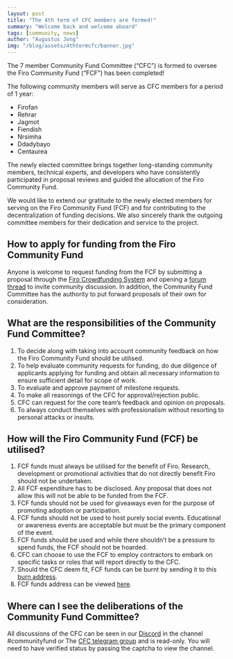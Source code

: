 ```yaml
---
layout: post
title: "The 4th term of CFC members are formed!"
summary: "Welcome back and welcome aboard"
tags: [community, news]
author: "Augustus Jong"
img: "/blog/assets/4thtermcfc/banner.jpg"
---
```

The 7 member Community Fund Committee (“CFC”) is formed to oversee the Firo Community Fund (“FCF”) has been completed!

The following community members will serve as CFC members for a period of 1 year:

* Firofan
* Rehrar
* Jagmot
* Fiendish
* Nrsimha
* Ddadybayo
* Centaurea

The newly elected committee brings together long-standing community members, technical experts, and developers who have consistently participated in proposal reviews and guided the allocation of the Firo Community Fund.

We would like to extend our gratitude to the newly elected members for serving on the Firo Community Fund (FCF) and for contributing to the decentralization of funding decisions. We also sincerely thank the outgoing committee members for their dedication and service to the project.

## How to apply for funding from the Firo Community Fund

Anyone is welcome to request funding from the FCF by submitting a proposal through the [Firo Crowdfunding System](https://funding.firo.org/) and opening a [forum thread](https://forum.firo.org/c/fcs-proposals/16) to invite community discussion. In addition, the Community Fund Committee has the authority to put forward proposals of their own for consideration.

## What are the responsibilities of the Community Fund Committee?

1. To decide along with taking into account community feedback on how the Firo Community Fund should be utilised.
2. To help evaluate community requests for funding, do due diligence of applicants applying for funding and obtain all necessary information to ensure sufficient detail for scope of work.
3. To evaluate and approve payment of milestone requests.
4. To make all reasonings of the CFC for approval/rejection public.
5. CFC can request for the core team’s feedback and opinion on proposals.
6. To always conduct themselves with professionalism without resorting to personal attacks or insults.

## How will the Firo Community Fund (FCF) be utilised?

1. FCF funds must always be utilised for the benefit of Firo. Research, development or promotional activities that do not directly benefit Firo should not be undertaken.
2. All FCF expenditure has to be disclosed. Any proposal that does not allow this will not be able to be funded from the FCF.
3. FCF funds should not be used for giveaways even for the purpose of promoting adoption or participation.
4. FCF funds should not be used to host purely social events. Educational or awareness events are acceptable but must be the primary component of the event.
5. FCF funds should be used and while there shouldn’t be a pressure to spend funds, the FCF should not be hoarded.
6. CFC can choose to use the FCF to employ contractors to embark on specific tasks or roles that will report directly to the CFC.
7. Should the CFC deem fit, FCF funds can be burnt by sending it to this [burn address](https://explorer.firo.org/address/aFiroBurningAddressDoNotSendrPtjYA).
8. FCF funds address can be viewed [here](https://explorer.firo.org/address/aFA2TbqG9cnhhzX5Yny2pBJRK5EaEqLCH7).

## Where can I see the deliberations of the Community Fund Committee?

All discussions of the CFC can be seen in our [Discord](https://discord.gg/TGZPRbRT3Y) in the channel #communityfund or The [CFC telegram group](https://t.me/firocfc) and is read-only. You will need to have verified status by passing the captcha to view the channel.

